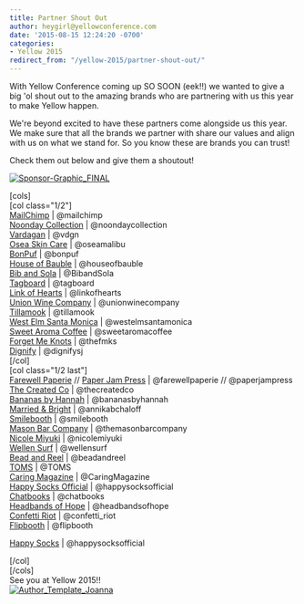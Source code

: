 ```yaml
---
title: Partner Shout Out
author: heygirl@yellowconference.com
date: '2015-08-15 12:24:20 -0700'
categories:
- Yellow 2015
redirect_from: "/yellow-2015/partner-shout-out/"
---
```


With Yellow Conference coming up SO SOON (eek!!) we wanted to give a big 'ol shout out to the amazing brands who are partnering with us this year to make Yellow happen.

We're beyond excited to have these partners come alongside us this year. We make sure that all the brands we partner with share our values and align with us on what we stand for. So you know these are brands you can trust!

Check them out below and give them a shoutout!

[![Sponsor-Graphic_FINAL](http://yellowconference.com/wp-content/uploads/2015/08/Sponsor-Graphic_FINAL1.jpg)](http://yellowconference.com/wp-content/uploads/2015/08/Sponsor-Graphic_FINAL1.jpg)

[cols]  
[col class="1/2"]  
[MailChimp](http://mailchimp.com/) | @mailchimp  
[Noonday Collection](http://www.noondaycollection.com/pws/homeoffice/tabs/home.aspx) | @noondaycollection  
[Vardagan](http://shop.vardagen.com/) | @vdgn  
[Osea Skin Care](http://oseamalibu.com/) | @oseamalibu  
[BonPuf](http://bonpuf.com/) | @bonpuf  
[House of Bauble](http://www.houseofbauble.com/) | @houseofbauble  
[Bib and Sola](http://www.bibandsola.com/) | @BibandSola  
[Tagboard](tagboard.com) | @tagboard  
[Link of Hearts](http://www.linkofhearts.com/) | @linkofhearts  
[Union Wine Company](http://unionwinecompany.com/) | @unionwinecompany  
[Tillamook](https://www.tillamook.com/) | @tillamook  
[West Elm Santa Monica](https://www.facebook.com/westelmsantamonica) | @westelmsantamonica  
[Sweet Aroma Coffee](https://www.facebook.com/westelmsantamonica) | @sweetaromacoffee  
[Forget Me Knots](http://www.thefmks.com/shop/) | @thefmks  
[Dignify](http://www.shopdignify.com/) | @dignifysj  
[/col]  
[col class="1/2 last"]  
[Farewell Paperie](http://farewellpaperie.com/#) // [Paper Jam Press](http://www.paperjampress.com/) | @farewellpaperie // @paperjampress  
[The Created Co](http://thecreated.co/) | @thecreatedco  
[Bananas by Hannah](http://bananasbyhannah.com/) | @bananasbyhannah  
[Married & Bright](http://www.marriedandbright.com/) | @annikabchaloff  
[Smilebooth](http://smilebooth.com/) | @smilebooth  
[Mason Bar Company](http://themasonbarcompany.com/) | @themasonbarcompany  
[Nicole Miyuki](http://cargocollective.com/nicolemiyuki) | @nicolemiyuki  
[Wellen Surf](http://wellensurf.com/) | @wellensurf  
[Bead and Reel](http://www.beadandreel.com/) | @beadandreel  
[TOMS](http://www.toms.com/fall) | @TOMS  
[Caring Magazine](http://www.caringmagazine.org/) | @CaringMagazine  
[Happy Socks Official](http://www.happysocks.com/us/) | @happysocksofficial  
[Chatbooks](http://chatbooks.com/) | @chatbooks  
[Headbands of Hope](http://www.headbandsofhope.com/) | @headbandsofhope  
[Confetti Riot](https://www.etsy.com/shop/confettiriotshop) | @confetti_riot  
[Flipbooth](http://flipboothla.com/) | @flipbooth

[Happy Socks](http://www.happysocks.com/us/) | @happysocksofficial

[/col]  
[/cols]  
See you at Yellow 2015!!  
[![Author_Template_Joanna](http://yellowconference.com/wp-content/uploads/2015/08/Author_Template_Joanna.jpg)](http://instagram.com/joannawaterfall)
